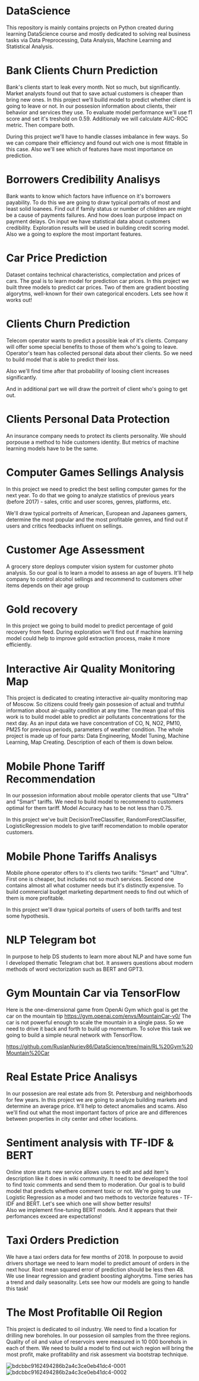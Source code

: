 # DataScience
This repository is mainly contains projects on Python created during learning DataScience course and mostly dedicated to solving real business tasks via Data Preprocessing, Data Analysis, Machine Learning and Statistical Analysis.

# Bank Clients Churn Prediction
Bank's clients start to leak every month. Not so much, but significantly. Market analysts found out that to save actual customers is cheaper than bring new ones. In this project we'll builld model to predict whether client is going to leave or not. In our possesion information about clients, their behavior and services they use. To evaluate model performance we'll use f1 score and set it's treshold on 0.59. Additionaly we will calculate AUC-ROC metric. Then compare both.

During this project we'll have to handle classes imbalance in few ways. So we can compare their efficiency and found out wich one is most fittable in this case. Also we'll see which of features have most importance on prediction. 

# Borrowers Credibility Analisys
Bank wants to know which factors have influence on it's borrowers payability. To do this we are going to draw typical portraits of most and least solid loanees. Find out if family status or number of children are might be a cause of payments failures. And how does loan purpose impact on payment delays. On input we have statistical data about customers credibility. Exploration results will be used in building credit scoring model. Also we a going to explore the most important features.

# Car Price Prediction
Dataset contains technical characteristics, complectation and prices of cars. The goal is to learn model for prediction car prices. In this project we built three models to predict car prices. Two of them are gradient boosting algorytms, well-known for their own categorical encoders. Lets see how it works out!

# Clients Churn Prediction
Telecom operator wants to predict a possible leak of it's clients. Company will offer some special benefits to those of them who's going to leave. Operator's team has collected personal data about their clients. So we need to build model that is able to predict their loss. 

Also we'll find time after that probability of loosing client increases significantly.

And in additional part we will draw the portreit of client who's going to get out.

# Clients Personal Data Protection
An insurance company needs to protect its clients personality. We should porpouse a method to hide customers identity. But metrics of machine learning models have to be the same.

# Computer Games Sellings Analysis

In this project we need to predict the best selling computer games for the next year. To do that we going to analyze statistics of previous years (before 2017) - sales, critic and user scores, genres, platforms, etc.

We'll draw typical portreits of American, European and Japanees gamers, determine the most popular and the most profitable genres, and find out if users and critics feedbacks influent on sellings. 

# Customer Age Assessment
A grocery store deploys computer vision system for customer photo analysis. So our goal is to learn a model to assess an age of buyers. It'll help company to control alcohol sellings and recommend to customers other items depends on their age group

# Gold recovery
In this project we going to build model to predict percentage of gold recovery from feed. During exploration we'll find out if machine learning model could help to improve gold extraction process, make it more efficiently.

# Interactive Air Quality Monitoring Map
This project is dedicated to creating interactive air-quality monitoring map of Moscow. So citizens could freely gain possesion of actual and truthful information about air-quality condition at any time. The mean goal of this work is to build model able to predict air pollutants concentrations for the next day. As an input data we have concentration of CO, N, NO2, PM10, PM25 for previous periods, parameters of weather condition. The whole project is made up of four parts: Data Engineering, Model Tuning, Machine Learning, Map Creating. Description of each of them is down below.

# Mobile Phone Tariff Recommendation
In our possesion information about mobile operator clients that use "Ultra" and "Smart" tariffs. We need to build model to recommend to customers optimal for them tariff. Model Accuracy has to be not less than 0.75.

In this project we've built DecisionTreeClassifier, RandomForestClassifier, LogisticRegression models to give tariff recomendation to mobile operator customers.

# Mobile Phone Tariffs Analisys
Mobile phone operator offers to it's clients two tariifs: "Smart" and "Ultra". First one is cheaper, but includes not so much services. Second one contains almost all what costumer needs but it's distinctly expensive. To build commercial budget marketing department needs to find out which of them is more profitable.

In this project we'll draw typical porteits of users of both tariffs and test some hypothesis.

# NLP Telegram bot
In purpose to help DS students to learn more about NLP and have some fun I developed thematic Telegram chat bot. It answers questions about modern methods of word vectorization such as BERT and GPT3.

# Gym Mountain Car via TensorFlow
Here is the one-dimensional game from OpenAi Gym which goal is get the car on the mountain tip https://gym.openai.com/envs/MountainCar-v0/ The car is not powerful enough to scale the mountain in a single pass. So we need to drive it back and forth to build up momentum. To solve this task we going to build a simple neural network with TensorFlow.

https://github.com/RuslanNuriev86/DataScience/tree/main/RL%20Gym%20Mountain%20Car

# Real Estate Price Analisys
In our possesion are real estate ads from St. Petersburg and neighborhoods for few years. In this project we are going to analyze building markets and determine an average price. It'll help to detect anomalies and scams.
Also we'll find out what the most important factors of price are and differences between properties in city center and other locations.

# Sentiment analysis with TF-IDF & BERT
Online store starts new service allows users to edit and add item's description like it does in wiki community. It need to be developed the tool to find toxic comments and send them to moderation. Our goal is to build model that predicts whethere comment toxic or not. We're going to use Logistic Regression as a model and two methods to vectorize features - TF-IDF and BERT. Let's see which one will show better results! <br />
Also we implement fine-tuning BERT models. And it appears that their perfomances exceed are expectations! 

# Taxi Orders Prediction
We have a taxi orders data for few months of 2018. In porpouse to avoid drivers shortage we need to learn model to predict amount of orders in the next hour. Root mean squared error of prediction should be less then 48. We use linear regression and gradient boosting alghorytms. Time series has a trend and daily seasonality. Lets see how our models are going to handle this task!

# The Most Profitablle Oil Region
This project is dedicated to oil industry. We need to find a location for drilling new boreholes. In our possesion oil samples from the three regions. Quality of oil and value of reservoirs were measured in 10 000 borehols in each of them. We need to build a model to find out wich region will bring the most profit, make profitability and risk assesment via bootstrap technique.

![bdcbbc9162494286b2a4c3ce0eb41dc4-0001](https://user-images.githubusercontent.com/92801594/156614895-c88a47a3-16b0-4e47-b853-709486f598d3.jpg)
![bdcbbc9162494286b2a4c3ce0eb41dc4-0002](https://user-images.githubusercontent.com/92801594/156615124-d1a78351-7912-4ba5-862d-03143b0e9b0e.jpg)
